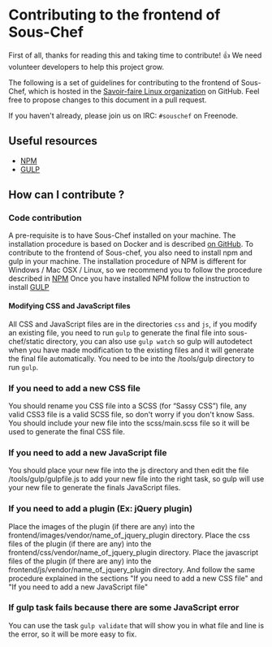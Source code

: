 # Contributing to the frontend of Sous-Chef

First of all, thanks for reading this and taking time to contribute! :+1: We need volunteer developers to help this project grow.

The following is a set of guidelines for contributing to the frontend of Sous-Chef, which is hosted in the [Savoir-faire Linux organization](https://github.com/savoirfairelinux) on GitHub.
Feel free to propose changes to this document in a pull request.

If you haven't already, please join us on IRC: `#souschef` on Freenode.

## Useful resources

* [NPM](https://www.npmjs.com/)
* [GULP](http://gulpjs.com/)


## How can I contribute ?

### Code contribution

A pre-requisite is to have Sous-Chef installed on your machine.
The installation procedure is based on Docker and is described [on GitHub](https://github.com/savoirfairelinux/sous-chef/blob/dev/INSTALL.md).
To contribute to the frontend of Sous-chef, you also need to install npm and gulp in your machine.
The installation procedure of NPM is different for Windows / Mac OSX / Linux, so we recommend you to follow the procedure described in [NPM](https://docs.npmjs.com/getting-started/installing-node)
Once you have installed NPM follow the instruction to install [GULP](https://github.com/gulpjs/gulp/blob/master/docs/getting-started.md)

#### Modifying CSS and JavaScript files

All CSS and JavaScript files are in the directories `css` and `js`, if you modify an existing file,
you need to run `gulp` to generate the final file into sous-chef/static directory, you can also use
`gulp watch` so gulp will autodetect when you have made modification to the existing files and it will
generate the final file automatically. You need to be into the /tools/gulp directory to run `gulp`.

### If you need to add a new CSS file

You should rename you CSS file into a SCSS (for “Sassy CSS”) file, any valid CSS3 file is a valid SCSS file, so don't
worry if you don't know Sass. You should include your new file into the scss/main.scss file so it will be used
to generate the final CSS file.

### If you need to add a new JavaScript file

You should place your new file into the js directory and then edit the file /tools/gulp/gulpfile.js to add your
new file into the right task, so gulp will use your new file to generate the finals JavaScript files.

### If you need to add a plugin (Ex: jQuery plugin)

Place the images of the plugin (if there are any) into the frontend/images/vendor/name_of_jquery_plugin directory.
Place the css files of the plugin (if there are any) into the frontend/css/vendor/name_of_jquery_plugin directory.
Place the javascript files of the plugin (if there are any) into the frontend/js/vendor/name_of_jquery_plugin directory.
And follow the same procedure explained in the sections "If you need to add a new CSS file" and "If you need to add a new JavaScript file"

### If gulp task fails because there are some JavaScript error

You can use the task `gulp validate` that will show you in what file and line is the error, so it will be more easy
to fix.

